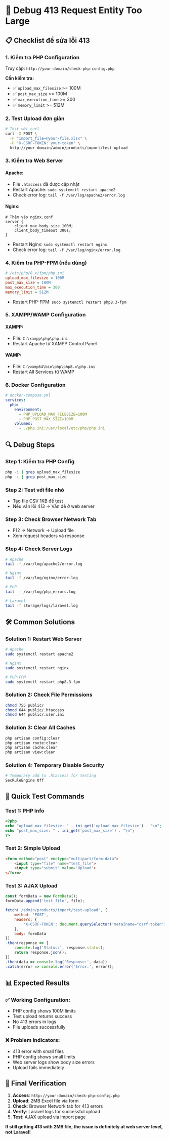 # 🚨 Debug 413 Request Entity Too Large

## 📋 Checklist để sửa lỗi 413

### 1. **Kiểm tra PHP Configuration**
Truy cập: `http://your-domain/check-php-config.php`

**Cần kiểm tra:**
- ✅ `upload_max_filesize` >= 100M
- ✅ `post_max_size` >= 100M  
- ✅ `max_execution_time` >= 300
- ✅ `memory_limit` >= 512M

### 2. **Test Upload đơn giản**
```bash
# Test với curl
curl -X POST \
  -F "import_file=@your-file.xlsx" \
  -H "X-CSRF-TOKEN: your-token" \
  http://your-domain/admin/products/import/test-upload
```

### 3. **Kiểm tra Web Server**

#### **Apache:**
- File `.htaccess` đã được cập nhật
- Restart Apache: `sudo systemctl restart apache2`
- Check error log: `tail -f /var/log/apache2/error.log`

#### **Nginx:**
```nginx
# Thêm vào nginx.conf
server {
    client_max_body_size 100M;
    client_body_timeout 300s;
}
```
- Restart Nginx: `sudo systemctl restart nginx`
- Check error log: `tail -f /var/log/nginx/error.log`

### 4. **Kiểm tra PHP-FPM (nếu dùng)**
```ini
# /etc/php/8.x/fpm/php.ini
upload_max_filesize = 100M
post_max_size = 100M
max_execution_time = 300
memory_limit = 512M
```
- Restart PHP-FPM: `sudo systemctl restart php8.3-fpm`

### 5. **XAMPP/WAMP Configuration**

#### **XAMPP:**
- File: `C:\xampp\php\php.ini`
- Restart Apache từ XAMPP Control Panel

#### **WAMP:**
- File: `C:\wamp64\bin\php\php8.x\php.ini`
- Restart All Services từ WAMP

### 6. **Docker Configuration**
```yaml
# docker-compose.yml
services:
  php:
    environment:
      - PHP_UPLOAD_MAX_FILESIZE=100M
      - PHP_POST_MAX_SIZE=100M
    volumes:
      - ./php.ini:/usr/local/etc/php/php.ini
```

## 🔍 **Debug Steps**

### Step 1: Kiểm tra PHP Config
```bash
php -i | grep upload_max_filesize
php -i | grep post_max_size
```

### Step 2: Test với file nhỏ
- Tạo file CSV 1KB để test
- Nếu vẫn lỗi 413 → Vấn đề ở web server

### Step 3: Check Browser Network Tab
- F12 → Network → Upload file
- Xem request headers và response

### Step 4: Check Server Logs
```bash
# Apache
tail -f /var/log/apache2/error.log

# Nginx  
tail -f /var/log/nginx/error.log

# PHP
tail -f /var/log/php_errors.log

# Laravel
tail -f storage/logs/laravel.log
```

## 🛠️ **Common Solutions**

### **Solution 1: Restart Web Server**
```bash
# Apache
sudo systemctl restart apache2

# Nginx
sudo systemctl restart nginx

# PHP-FPM
sudo systemctl restart php8.3-fpm
```

### **Solution 2: Check File Permissions**
```bash
chmod 755 public/
chmod 644 public/.htaccess
chmod 644 public/.user.ini
```

### **Solution 3: Clear All Caches**
```bash
php artisan config:clear
php artisan route:clear
php artisan cache:clear
php artisan view:clear
```

### **Solution 4: Temporary Disable Security**
```apache
# Temporary add to .htaccess for testing
SecRuleEngine Off
```

## 🎯 **Quick Test Commands**

### Test 1: PHP Info
```php
<?php
echo "upload_max_filesize: " . ini_get('upload_max_filesize') . "\n";
echo "post_max_size: " . ini_get('post_max_size') . "\n";
?>
```

### Test 2: Simple Upload
```html
<form method="post" enctype="multipart/form-data">
    <input type="file" name="test_file">
    <input type="submit" value="Upload">
</form>
```

### Test 3: AJAX Upload
```javascript
const formData = new FormData();
formData.append('test_file', file);

fetch('/admin/products/import/test-upload', {
    method: 'POST',
    headers: {
        'X-CSRF-TOKEN': document.querySelector('meta[name="csrf-token"]').content
    },
    body: formData
})
.then(response => {
    console.log('Status:', response.status);
    return response.json();
})
.then(data => console.log('Response:', data))
.catch(error => console.error('Error:', error));
```

## 📊 **Expected Results**

### ✅ **Working Configuration:**
- PHP config shows 100M limits
- Test upload returns success
- No 413 errors in logs
- File uploads successfully

### ❌ **Problem Indicators:**
- 413 error with small files
- PHP config shows small limits
- Web server logs show body size errors
- Upload fails immediately

## 🚀 **Final Verification**

1. **Access**: `http://your-domain/check-php-config.php`
2. **Upload**: 2MB Excel file via form
3. **Check**: Browser Network tab for 413 errors
4. **Verify**: Laravel logs for successful upload
5. **Test**: AJAX upload via import page

**If still getting 413 with 2MB file, the issue is definitely at web server level, not Laravel!**
